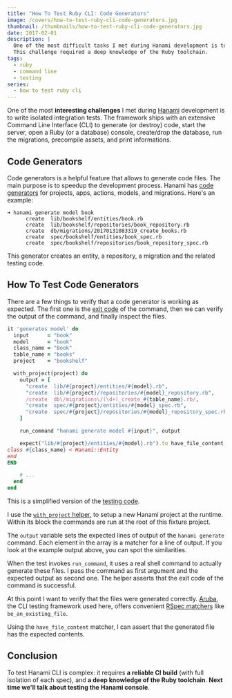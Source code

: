 ```yaml
---
title: "How To Test Ruby CLI: Code Generators"
image: /covers/how-to-test-ruby-cli-code-generators.jpg
thumbnail: /thumbnails/how-to-test-ruby-cli-code-generators.jpg
date: 2017-02-01
description: |
  One of the most difficult tasks I met during Hanami development is to write integration tests for the Command Line Interface (CLI).
  This challenge required a deep knowledge of the Ruby toolchain.
tags:
  - ruby
  - command line
  - testing
series:
  - how to test ruby cli
---
```


One of the most **interesting challenges** I met during [Hanami](http://hanamirb.org) development is to write isolated integration tests. The framework ships with an extensive Command Line Interface (CLI) to generate (or destroy) code, start the server, open a Ruby (or a database) console, create/drop the database, run the migrations, precompile assets, and print informations.

## Code Generators

Code generators is a helpful feature that allows to generate code files. The main purpose is to speedup the development process. Hanami has [code generators](http://hanamirb.org/guides/command-line/generators) for projects, apps, actions, models, and migrations. Here's an example:

```shell
➜ hanami generate model book
      create  lib/bookshelf/entities/book.rb
      create  lib/bookshelf/repositories/book_repository.rb
      create  db/migrations/20170131083319_create_books.rb
      create  spec/bookshelf/entities/book_spec.rb
      create  spec/bookshelf/repositories/book_repository_spec.rb
```

This generator creates an entity, a repository, a migration and the related testing code.

## How To Test Code Generators

There are a few things to verify that a code generator is working as expected. The first one is the [exit code](http://tldp.org/LDP/abs/html/exit-status.html) of the command, then we can verify the output of the command, and finally inspect the files.

```ruby
it 'generates model' do
  input      = "book"
  model      = "book"
  class_name = "Book"
  table_name = "books"
  project    = "bookshelf"

  with_project(project) do
    output = [
      "create  lib/#{project}/entities/#{model}.rb",
      "create  lib/#{project}/repositories/#{model}_repository.rb",
      /create  db\/migrations\/(\d+)_create_#{table_name}.rb/,
      "create  spec/#{project}/entities/#{model}_spec.rb",
      "create  spec/#{project}/repositories/#{model}_repository_spec.rb"
    ]

    run_command "hanami generate model #{input}", output

    expect("lib/#{project}/entities/#{model}.rb").to have_file_content <<-END
class #{class_name} < Hanami::Entity
end
END

    # ...
  end
end
```

This is a simplified version of the [testing code](https://github.com/hanami/hanami/blob/master/spec/support/shared_examples/cli/generate/model.rb).

I use the [`with_project` helper](/2017/01/20/how-to-test-ruby-cli-the-setup), to setup a new Hanami project at the runtime. Within its block the commands are run at the root of this fixture project.

The `output` variable sets the expected lines of output of the `hanami generate` command. Each element in the array is a matcher for a line of output. If you look at the example output above, you can spot the similarities.

When the test invokes `run_command`, it uses a real shell command to actually generate these files. I pass the command as first argument and the expected output as second one. The helper asserts that the exit code of the command is successful.

At this point I want to verify that the files were generated correctly. [Aruba](https://github.com/cucumber/aruba), the CLI testing framework used here, offers convenient [RSpec matchers](https://github.com/cucumber/aruba/tree/master/lib/aruba/matchers) like `be_an_existing_file`.

Using the `have_file_content` matcher, I can assert that the generated file has the expected contents.

## Conclusion

To test Hanami CLI is complex: it requires **a reliable CI build** (with full isolation of each spec), and **a deep knowledge of the Ruby toolchain**. **Next time we'll talk about testing the Hanami console**.
